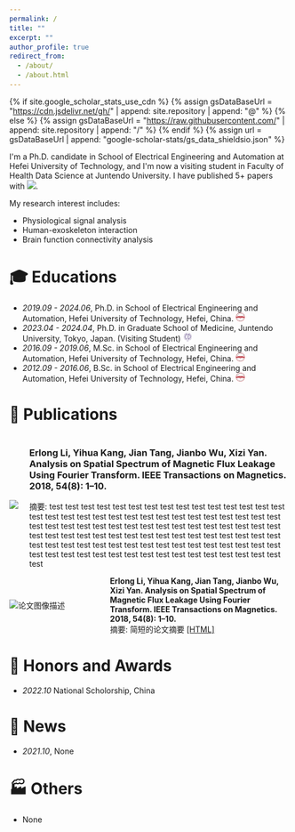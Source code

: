 ```yaml
---
permalink: /
title: ""
excerpt: ""
author_profile: true
redirect_from: 
  - /about/
  - /about.html
---
```


{% if site.google_scholar_stats_use_cdn %}
{% assign gsDataBaseUrl = "https://cdn.jsdelivr.net/gh/" | append: site.repository | append: "@" %}
{% else %}
{% assign gsDataBaseUrl = "https://raw.githubusercontent.com/" | append: site.repository | append: "/" %}
{% endif %}
{% assign url = gsDataBaseUrl | append: "google-scholar-stats/gs_data_shieldsio.json" %}

<span class='anchor' id='about-me'></span>

I'm a Ph.D. candidate in School of Electrical Engineering and Automation at Hefei University of Technology, and I'm now a visiting student in Faculty of Health Data Science at Juntendo University. I have published 5+ papers with 
 <a href='https://scholar.google.com/citations?user=WMkMTb4AAAAJ'><img src="https://img.shields.io/endpoint?url={{ url | url_encode }}&logo=Google%20Scholar&labelColor=f6f6f6&color=9cf&style=flat&label=citations"></a>.

My research interest includes: 
- Physiological signal analysis
- Human-exoskeleton interaction
- Brain function connectivity analysis


# 🎓 Educations 
- *2019.09 - 2024.06*, Ph.D. in School of Electrical Engineering and Automation, Hefei University of Technology, Hefei, China. <a href="https://en.hfut.edu.cn/"><img class="svg" src="/images/hfut.png" width="16pt"></a> 
- *2023.04 - 2024.04*, Ph.D. in Graduate School of Medicine, Juntendo University, Tokyo, Japan. (Visiting Student) <a href="https://en.juntendo.ac.jp/"><img class="svg" src="/images/juntendo.png" width="16pt"></a> 
- *2016.09 - 2019.06*, M.Sc. in School of Electrical Engineering and Automation, Hefei University of Technology, Hefei, China. <a href="https://en.hfut.edu.cn/"><img class="svg" src="/images/hfut.png" width="16pt"></a> 
- *2012.09 - 2016.06*, B.Sc. in School of Electrical Engineering and Automation, Hefei University of Technology, Hefei, China. <a href="https://en.hfut.edu.cn/"><img class="svg" src="/images/hfut.png" width="16pt"></a> 

 
# 📝 Publications 
<div style="display: flex; align-items: stretch;">
    <div style="flex: 0 0 auto; align-self: center;">
        <img src="images/ijaem2020.svg" style="height: 100%;">
    </div>
    <div style="flex: 1; padding-left: 20px;">
        <h3>Erlong Li, Yihua Kang, Jian Tang, Jianbo Wu, Xizi Yan. Analysis on Spatial Spectrum of Magnetic Flux Leakage Using Fourier Transform. IEEE Transactions on Magnetics. 2018, 54(8): 1–10.</h3>
        <p>摘要: test test test test test test test test test test test test   test test test test test test   test test test test test test   test test test test test test   test test test test test test   test test test test test test   test test test test test test test test test test test test test test test test test test   test test test test test test   test test test test test test   test test test test test test   test test test test test test   test test test test test test   test test test test test test</p>
    </div>
</div>


<div style="display: flex; align-items: center;">
    <div style="flex: 1;">
        <img src="images/ijaem2020.svg" alt="论文图像描述" style="width: auto; height: auto;">
    </div>
    <div style="flex: 2; padding-left: 20px;">
        <strong>Erlong Li, Yihua Kang, Jian Tang, Jianbo Wu, Xizi Yan. Analysis on Spatial Spectrum of Magnetic Flux Leakage Using Fourier Transform. IEEE Transactions on Magnetics. 2018, 54(8): 1–10.</strong><br>
        摘要: 简短的论文摘要
      <a href="[https://www.example.com](https://dx.doi.org/10.1109/TMAG.2018.2844220)">[HTML]</a>
    </div>
</div>

# 🏅 Honors and Awards
- *2022.10*  National Scholorship, China


# 💬 News
- *2021.10*, None


# 🏭 Others
- None
  
